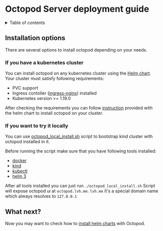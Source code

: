 # Octopod Server deployment guide

<details>
  <summary>Table of contents</summary>

- [Installation options](#installation-options)
  - [If you have a kubernetes cluster](#if-you-have-a-kubernetes-cluster)
  - [If you want to try it locally](#if-you-want-to-try-it-locally)
</details>

## Installation options
There are several options to install octopod depending on your needs.

### If you have a kubernetes cluster
You can install octopod on any kubernetes cluster using the [Helm chart](../../charts/octopod).
Your cluster must satisfy following requirements:
- PVC support
- Ingress contoller ([ingress-nginx](https://kubernetes.github.io/ingress-nginx/)) installed
- Kubernetes version >= 1.19.0

After checking the requirements you can follow [instruction](../../charts/octopod/README.md) provided with the helm chart to install octopod on your cluster.

### If you want to try it locally
You can use [octopod_local_install.sh](../../octopod_local_install.sh) script to bootstrap kind cluster with octopod installed in it.

Before running the script make sure that you have following tools installed:
- [docker](https://docs.docker.com/engine/install/)
- [kind](https://kind.sigs.k8s.io/docs/user/quick-start/#installation)
- [kubectl](https://kubernetes.io/docs/tasks/tools/#kubectl)
- [helm 3](https://helm.sh/docs/intro/quickstart/#install-helm)

After all tools installed you can just run `./octopod_local_install.sh`
Script will expose octopod ui at `octopod.lvh.me`.
`lvh.me` it's a special domain name which always resolves to `127.0.0.1`

## What next?

Now you may want to check how to [install helm charts](Helm-based_deployment_guide.md) with Octopod.
